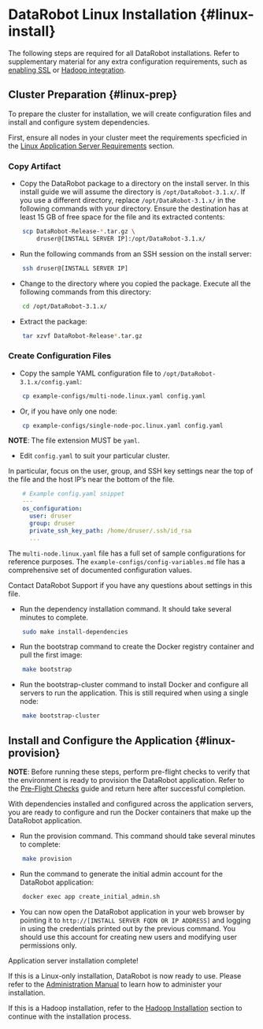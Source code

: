 # DataRobot Linux Installation {#linux-install}
The following steps are required for all DataRobot installations.
Refer to supplementary material for any extra configuration requirements, such as [enabling SSL](./special-topics/ssl.md) or [Hadoop integration](./hadoop-install.md).

## Cluster Preparation {#linux-prep}

To prepare the cluster for installation, we will create configuration files and install and configure system dependencies.

First, ensure all nodes in your cluster meet the requirements specficied in the [Linux Application Server Requirements](./requirements/system-requirements.md#linux-requirements)
section.

### Copy Artifact

* Copy the DataRobot package to a directory on the install server.
In this install guide we will assume the directory is `/opt/DataRobot-3.1.x/`.
If you use a different directory, replace `/opt/DataRobot-3.1.x/` in the following commands with your directory.
Ensure the destination has at least 15 GB of free space for the file and its extracted contents:
```bash
    scp DataRobot-Release-*.tar.gz \
        druser@[INSTALL SERVER IP]:/opt/DataRobot-3.1.x/
```

* Run the following commands from an SSH session on the install server:
```bash
    ssh druser@[INSTALL SERVER IP]
```

* Change to the directory where you copied the package.
Execute all the following commands from this directory:
```bash
    cd /opt/DataRobot-3.1.x/
```

* Extract the package:
```bash
    tar xzvf DataRobot-Release*.tar.gz
```

### Create Configuration Files
* Copy the sample YAML configuration file to `/opt/DataRobot-3.1.x/config.yaml`:
```bash
    cp example-configs/multi-node.linux.yaml config.yaml
```

* Or, if you have only one node:
```bash
    cp example-configs/single-node-poc.linux.yaml config.yaml
```

**NOTE**: The file extension MUST be `yaml`.

* Edit `config.yaml` to suit your particular cluster.

In particular, focus on the user, group, and SSH key settings near the top of the file and the host IP’s near the bottom of the file.

```yaml
    # Example config.yaml snippet
    ---
    os_configuration:
      user: druser
      group: druser
      private_ssh_key_path: /home/druser/.ssh/id_rsa
      ...
```

The `multi-node.linux.yaml` file has a full set of sample configurations for reference purposes.
The `example-configs/config-variables.md` file has a comprehensive set of documented configuration values.

Contact DataRobot Support if you have any questions about settings in this file.

* Run the dependency installation command.
It should take several minutes to complete.
```bash
    sudo make install-dependencies
```

* Run the bootstrap command to create the Docker registry container and pull the first image:
```bash
    make bootstrap
```

* Run the bootstrap-cluster command to install Docker and configure all servers to run the application.
This is still required when using a single node:
```bash
    make bootstrap-cluster
```

## Install and Configure the Application {#linux-provision}
**NOTE**: Before running these steps, perform pre-flight checks to verify that the environment is ready to provision the DataRobot application.
Refer to the [Pre-Flight Checks](./pre-flight-checks.md) guide and return here after successful completion.

With dependencies installed and configured across the application servers, you are ready to configure and run the Docker containers that make up the DataRobot application.

* Run the provision command.
This command should take several minutes to complete:
```bash
    make provision
```

* Run the command to generate the initial admin account for the DataRobot application:
```bash
    docker exec app create_initial_admin.sh
```

* You can now open the DataRobot application in your web browser by pointing it to `http://[INSTALL SERVER FQDN OR IP ADDRESS]` and logging in using the credentials printed out by the previous command. You should use this account for creating new users and modifying user permissions only.

Application server installation complete!

If this is a Linux-only installation, DataRobot is now ready to use.
Please refer to the [Administration Manual](../administration/README.md) to learn how to administer your installation.

If this is a Hadoop installation, refer to the [Hadoop Installation](./hadoop-install.md) section to continue with the installation process.
